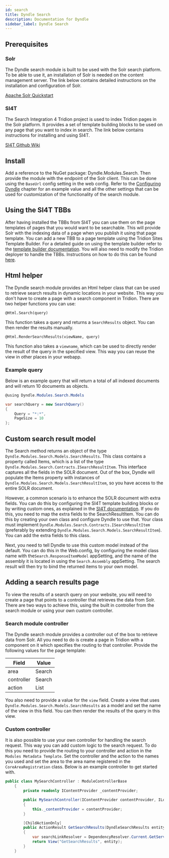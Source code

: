 ```yaml
---
id: search
title: Dyndle Search
description: Documentation for Dyndle
sidebar_label: Dyndle Search
---
```


## Prerequisites

### Solr

The Dyndle search module is built to be used with the Solr search platform. To be able to use it, an installation of Solr is needed on the content management server. The link below contains detailed instructions on the installation and configuration of Solr.

 [Apache Solr Quickstart](https://lucene.apache.org/solr/guide/8_5/solr-tutorial.html)

### SI4T

The Search Integration 4 Tridion project is used to index Tridion pages in the Solr platform. It provides a set of template building blocks to be used on any page that you want to index in search. The link below contains instructions for installing and using SI4T.

[SI4T Github Wiki](https://github.com/SI4T/SI4T/wiki)

## Install

Add a reference to the NuGet package: Dyndle.Modules.Search. Then provide the module with the endpoint of the Solr client. This can be done using the `BaseUrl` config setting in the web config. Refer to the [Configuring Dyndle](configuration.html) chapter for an example value and all the other settings that can be used for customization of the functionality of the search module.

## Using the SI4T TBBs

After having installed the TBBs from SI4T you can use them on the page templates of pages that you would want to be searchable. This will provide Solr with the indexing data of a page when you publish it using that page template. You can add a new TBB to a page template using the Tridion Sites Template Builder. For a detailed guide on using the template builder refer to the [template builder documentation](https://docs.sdl.com/LiveContent/content/en-US/SDL%20Web-v5/GUID-FD25A36E-4B1C-4346-BB7E-919B293B8748). You will also need to modify the Tridion deployer to handle the TBBs.  Instructions on how to do this can be found [here](https://github.com/SI4T/Solr/wiki/SI4T-Solr-Configuration-101).

## Html helper

The Dyndle search module provides an Html helper class that can be used to retrieve search results in dynamic locations in your website. This way you don't have to create a page with a search component in Tridion. There are two helper functions you can use:

`@Html.Search(query)`

This function takes a query and returns a `SearchResults` object. You can then render the results manually.

`@Html.RenderSearchResults(viewName, query)`

This function also takes a `viewname`, which can be used to directly render the result of the query in the specified view. This way you can reuse the view in other places in your webapp.

### Example query

Below is an example query that will return a total of all indexed documents and will return 10 documents as objects.


```c#
@using Dyndle.Modules.Search.Models

var searchQuery = new SearchQuery()
{
    Query = "*:*",
    PageSize = 10
};
```

## Custom search result model

The Search method returns an object of the type `Dyndle.Modules.Search.Models.SearchResults`. This class contains a property called Items, which is a list of the type `Dyndle.Modules.Search.Contracts.ISearchResultItem`. This interface captures all the fields in the SOLR document. Out of the box, Dyndle will populate the Items property with instances of `Dyndle.Modules.Search.Models.SearchResultItem`, so you have access to the entire SOLR document.

However, a common scenario is to enhance the SOLR document with extra fields. You can do this by configuring the SI4T template building blocks or by writing custom ones, as explained in the [SI4T documentation](https://github.com/SI4T/SI4T/wiki/Configuring-Templates-:-What-Gets-Indexed%3F). 
If you do this, you need to map the extra fields to the SearchResultItem.
You can do this by creating your own class and configure Dyndle to use that. Your class must implement `Dyndle.Modules.Search.Contracts.ISearchResultItem` (preferably by extending `Dyndle.Modules.Search.Models.SearchResultItem`). You can add the extra fields to this class.

Next, you need to tell Dyndle to use this custom model instead of the default. You can do this in the Web.config, by configuring the model class name with the`Search.ResponseItemModel` appSetting, and the name of the assembly it is located in using the `Search.Assembly` appSetting. The search result will then try to bind the returned items to your own model. 


## Adding a search results page

To view the results of a search query on your website, you will need to create a page that points to a controller that retrieves the data from Solr. There are two ways to achieve this, using the built in controller from the search module or using your own custom controller.

### Search module controller

The Dyndle search module provides a controller out of the box to retrieve data from Solr. All you need to do is create a page in Tridion with a component on it which specifies the routing to that controller. Provide the following values for the page template:

| Field      | Value  |
| ---------- | ------ |
| area       | Search |
| controller | Search |
| action     | List   |

You also need to provide a value for the `view` field. Create a view that uses `Dyndle.Modules.Search.Models.SearchResults` as a model and set the name of the view in this field. You can then render the results of the query in this view.

### Custom controller

It is also possible to use your own controller for handling the search request. This way you can add custom logic to the search request. To do this you need to provide the routing to your controller and action in the `Modules Metadata Template`. Set the controller and the action to the names you used and set the area to the area name registered in the `CoreAreaRegistration` class. Below is an example controller to get started with.

```c#
public class MySearchController : ModuleControllerBase
    {
        private readonly IContentProvider _contentProvider;

        public MySearchController(IContentProvider contentProvider, ILogger logger) : base(contentProvider, logger)
        {
            this._contentProvider = contentProvider;
        }

        [ChildActionOnly]
        public ActionResult GetSearchResults(DyndleSearchResults entity)
        {
            var searchLinkResolver = DependencyResolver.Current.GetService<ISearchLinkResolver>();
            return View("GetSearchResults", entity);
        }
    }
```
